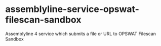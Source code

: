 # assemblyline-service-opswat-filescan-sandbox
Assemblyline 4 service which submits a file or URL to OPSWAT Filescan Sandbox
